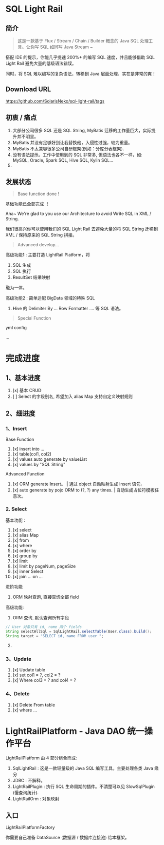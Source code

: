 # SQL Light Rail

## 简介
> 这是一款基于 Flux / Stream / Chain / Builder 概念的 Java SQL 处理工具。让你写 SQL 如同写 Java Stream ~

搭配 IDE 的提示，你能几乎提速 200%+ 的编写 SQL 速度，并且能够借助 SQL Light Rail 避免大量的低级语法错误。

同时，将 SQL 难以编写的复杂语法，转移到 Java 层面处理，实在是非常的爽！

## Download URL
https://github.com/SolarisNeko/sql-light-rail/tags


## 初衷 / 痛点
1. 大部分公司很多 SQL 还是 SQL String, MyBatis 迁移的工作量巨大，实际提升并不明显。
2. MyBatis 并没有足够好到让我替换他，入侵性过强，较为重量。
3. MyBatis 不太兼容很多公司自研框架(例如：分库分表框架).
4. 没有语法提示。工作中使用到的 SQL 非常多, 但语法也各不一样，如: MySQL, Oracle, Spark SQL, Hive SQL, Kylin SQL...
5. 

## 发展状态

> Base function done ! 

基础功能已全部完成 ！

Aha~ We're glad to you use our Architecture to avoid Write SQL in XML / String.

我们很高兴你可以使用我们的 SQL Light Rail 去避免大量的将 SQL String 迁移到 XML / 保持原来的 SQL String 拼接。

> Advanced develop...

高级功能1 : 主要打造 LightRail Platform，将
1. SQL 生成
2. SQL 执行
3. ResultSet 结果映射

融为一体。

高级功能2 : 简单适配 BigData 领域的特殊 SQL
1. Hive 的 Delimiter By ... Row Formatter .... 等 SQL 语法。

> Special Function

yml config 

...

# 完成进度
## 1、基本进度
1. [x] 基本 CRUD
2. [ ] Select 的字段别名, 希望加入 alias Map 支持自定义映射规则

## 2、细进度

### 1、Insert
Base Function
1. [x] insert into ...
2. [x] table(col1, col2)
3. [x] values auto generate by valueList
4. [x] values by "SQL String"

Advanced Function
1. [x] ORM generate Insert。 
| 通过 object 自动映射生成 Insert 语句。
2. [x] auto generate by pojo ORM to (?, ?) any times. 
| 自动生成占位符模板任意次。 

### 2. Select
基本功能 :
1. [x] select
2. [x] alias Map
3. [x] from
4. [x] where
5. [x] order by
6. [x] group by
7. [x] limit
8. [x] limit by pageNum, pageSize
9. [x] inner Select 
10. [x] join ... on ... 

进阶功能
1. ORM 映射查询, 直接查询全部 field

高级功能:
1. ORM 查询, 默认查询所有字段
```java
// User 对象只有 id, name 两个 fields
String selectAllSql = SqlLightRail.selectTable(User.class).build();
String target = "SELECT id, name FROM user ";
```
2. 


### 3、Update
1. [x] Update table
2. [x] set col1 = ?, col2 = ?
3. [x] Where col3 = ? and col4 = ?

### 4、Delete
1. [x] Delete From table
2. [x] where ...

# LightRailPlatform - Java DAO 统一操作平台
LightRailPlatform 由 4 部分组合而成:
1. SqlLightRail : 这是一款轻量级的 Java SQL 编写工具。主要处理各类 Java 缘分
2. JDBC : 不解释。
3. LightRailPlugin : 执行 SQL 生命周期的插件。不清楚可以见 SlowSqlPlugin (慢查询统计).
4. LightRailOrm : 对象映射

## 入口
LightRailPlatformFactory

你需要自己准备 DataSource (数据源 / 数据库连接池) 给本框架。




